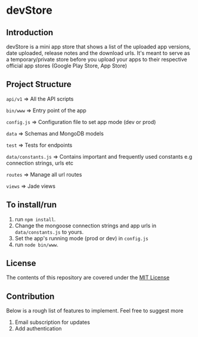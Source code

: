 # devStore

## Introduction
devStore is a mini app store that shows a list of the uploaded app versions, date uploaded, release notes and the download urls. It's meant to serve as a temporary/private store before you upload your apps to their respective official app stores (Google Play Store, App Store)

## Project Structure
`api/v1` => All the API scripts

`bin/www` => Entry point of the app

`config.js` => Configuration file to set app mode (dev or prod)

`data` => Schemas and MongoDB models

`test` => Tests for endpoints

`data/constants.js` => Contains important and frequently used constants e.g connection strings, urls etc

`routes` => Manage all url routes

`views` => Jade views

## To install/run

1. run `npm install`.
2. Change the mongoose connection strings and app urls in `data/constants.js` to yours.
3. Set the app's running mode (prod or dev) in `config.js`
4. run `node bin/www`.

## License
The contents of this repository are covered under the [MIT License](https://github.com/biodunalfet/devStore/blob/master/LICENSE)

## Contribution
Below is a rough list of features to implement. Feel free to suggest more

1. Email subscription for updates
2. Add authentication